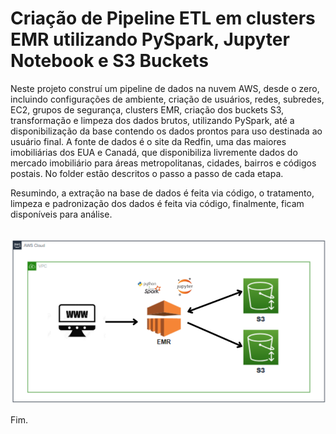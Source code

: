# Criação de Pipeline ETL em clusters EMR utilizando PySpark, Jupyter Notebook e S3 Buckets

Neste projeto construí um pipeline de dados na nuvem AWS, desde o zero, incluindo configurações de ambiente, criação de usuários, redes, 
subredes, EC2, grupos de segurança, clusters EMR, criação dos buckets S3, transformação e limpeza dos dados brutos, utilizando PySpark, até 
a disponibilização da base contendo os dados prontos para uso destinada ao usuário final.
A fonte de dados é o site da Redfin, uma das maiores imobiliárias dos EUA e Canadá, que disponibiliza livremente dados do mercado 
imobiliário para áreas metropolitanas, cidades, bairros e códigos postais. No folder estão descritos o passo a passo de cada etapa.

Resumindo, a extração na base de dados é feita via código, o tratamento, limpeza e padronização dos dados é feita via código, finalmente,
ficam disponíveis para análise.

<div align="center">

 <img src="https://github.com/CamilaDeAlm/Creation-of-ETL-Pipeline-in-EMR-clusters-using-PySpark-Jupyter-Notebook-and-S3-Buckets/blob/main/Captura%20de%20tela%202024-07-28%20145118.png" alt="Exemplo" width="largura" height="altura">

</div>

Fim.

